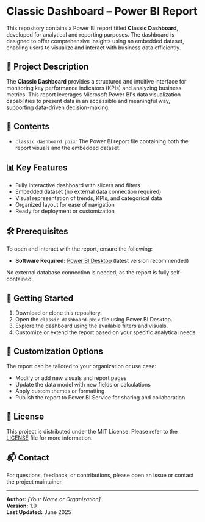 # Classic Dashboard – Power BI Report

This repository contains a Power BI report titled **Classic Dashboard**, developed for analytical and reporting purposes. The dashboard is designed to offer comprehensive insights using an embedded dataset, enabling users to visualize and interact with business data efficiently.

## 📘 Project Description

The **Classic Dashboard** provides a structured and intuitive interface for monitoring key performance indicators (KPIs) and analyzing business metrics. This report leverages Microsoft Power BI's data visualization capabilities to present data in an accessible and meaningful way, supporting data-driven decision-making.

## 📂 Contents

- `classic dashboard.pbix`: The Power BI report file containing both the report visuals and the embedded dataset.

## 📊 Key Features

- Fully interactive dashboard with slicers and filters
- Embedded dataset (no external data connection required)
- Visual representation of trends, KPIs, and categorical data
- Organized layout for ease of navigation
- Ready for deployment or customization

## 🛠 Prerequisites

To open and interact with the report, ensure the following:

- **Software Required:** [Power BI Desktop](https://powerbi.microsoft.com/desktop/) (latest version recommended)

No external database connection is needed, as the report is fully self-contained.

## 🚀 Getting Started

1. Download or clone this repository.
2. Open the `classic dashboard.pbix` file using Power BI Desktop.
3. Explore the dashboard using the available filters and visuals.
4. Customize or extend the report based on your specific analytical needs.

## 🧱 Customization Options

The report can be tailored to your organization or use case:

- Modify or add new visuals and report pages
- Update the data model with new fields or calculations
- Apply custom themes or formatting
- Publish the report to Power BI Service for sharing and collaboration

## 📄 License

This project is distributed under the MIT License. Please refer to the [LICENSE](LICENSE) file for more information.

## 📬 Contact

For questions, feedback, or contributions, please open an issue or contact the project maintainer.

---

**Author:** *[Your Name or Organization]*  
**Version:** 1.0  
**Last Updated:** June 2025
